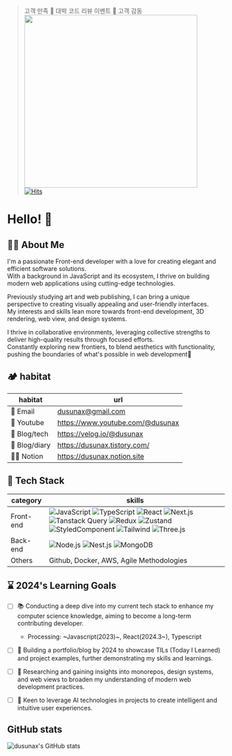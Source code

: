 > 고객 만족 💐 대박 코드 리뷰 이벤트 💐 고객 감동  
> <img src="https://github.com/dusunax/dusunax/assets/94776135/c0873861-93d1-400e-a03d-5d3849d9c3c8" width="400">  
> [![Hits](https://hits.seeyoufarm.com/api/count/incr/badge.svg?url=https%3A%2F%2Fgithub.com%2Fdusunax&count_bg=%2379C83D&title_bg=%23555555&icon=&icon_color=%23E7E7E7&title=hits&edge_flat=true)](https://github.com/dusunax/)  

# Hello! 👋

## 👩‍🌾 About Me

I'm a passionate Front-end developer with a love for creating elegant and efficient software solutions.  
With a background in JavaScript and its ecosystem, I thrive on building modern web applications using cutting-edge technologies.   

Previously studying art and web publishing, I can bring a unique perspective to creating visually appealing and user-friendly interfaces.   
My interests and skills lean more towards front-end development, 3D rendering, web view, and design systems.  

I thrive in collaborative environments, leveraging collective strengths to deliver high-quality results through focused efforts.  
Constantly exploring new frontiers, to blend aesthetics with functionality, pushing the boundaries of what's possible in web development👊


## 🏕 habitat

| habitat | url |
|--|--|
| 📧 Email | dusunax@gmail.com |
| 🥕 Youtube | https://www.youtube.com/@dusunax |
| 🌱 Blog/tech | https://velog.io/@dusunax |
| 🌾 Blog/diary | https://dusunax.tistory.com/ |
| 👩‍🌾 Notion | https://dusunax.notion.site |

## 🪬 Tech Stack

| category | skills |
| ------------- | ------------------------- |
| Front-end | ![JavaScript](https://img.shields.io/badge/JavaScript-F7DF1E?style=flat-square&logo=JavaScript&logoColor=white) ![TypeScript](https://img.shields.io/badge/TypeScript-3178C6?style=flat-square&logo=TypeScript&logoColor=white) ![React](https://img.shields.io/badge/React-61DAFB?style=flat-square&logo=React&logoColor=white) ![Next.js](https://img.shields.io/badge/Next.js-000000?style=flat-square&logo=Next.js&logoColor=white) ![Tanstack Query](https://img.shields.io/badge/Tanstack%20Query-FF4154?style=flat-square&logo=reactquery&logoColor=white) ![Redux](https://img.shields.io/badge/Redux-764ABC?style=flat-square&logo=redux&logoColor=white) ![Zustand](https://img.shields.io/badge/Zustand-F3DF49?style=flat-square&logo=npm&logoColor=white) ![StyledComponent](https://img.shields.io/badge/Styled%20Components-DB7093?style=flat-square&logo=styledcomponents&logoColor=white) ![Tailwind](https://img.shields.io/badge/Tailwind%20CSS-06B6D4?style=flat-square&logo=tailwindcss&logoColor=white) ![Three.js](https://img.shields.io/badge/Three.js-000000?style=flat-square&logo=threedotjs&logoColor=white)   |
| Back-end | ![Node.js](https://img.shields.io/badge/Node.js-339933?style=flat-square&logo=nodedotjs&logoColor=white) ![Nest.js](https://img.shields.io/badge/Nest.js-E0234E?style=flat-square&logo=nestjs&logoColor=white) ![MongoDB](https://img.shields.io/badge/MongoDB-47A248?style=flat-square&logo=mongodb&logoColor=white) |
| Others | Github, Docker, AWS, Agile Methodologies |

## ⌛️ 2024's Learning Goals

- [ ] 📚 Conducting a deep dive into my current tech stack to enhance my computer science knowledge, aiming to become a long-term contributing developer.
   - Processing: ~Javascript(2023)~, React(2024.3~), Typescript 
- [ ] 📝 Building a portfolio/blog by 2024 to showcase TILs (Today I Learned) and project examples, further demonstrating my skills and learnings.
- [ ] 🧩 Researching and gaining insights into monorepos, design systems, and web views to broaden my understanding of modern web development practices.
- [ ] 🤖 Keen to leverage AI technologies in projects to create intelligent and intuitive user experiences.


## GitHub stats

<!-- Status -->
![dusunax's GitHub stats](https://github-readme-stats.vercel.app/api?username=dusunax&show_icons=true&bg_color=0,1A5D1A,F1C93B&title_color=FAE392&text_color=ffffff&border_color=1A5D1A)
<!-- ![Top Langs](https://github-readme-stats.vercel.app/api/top-langs/?username=dusunax&layout=compact&theme=dark) -->
<!-- <img src="https://server.dooboo.io/github-trophies/dusunax" style="width: 700px"/> -->
<!-- <img src="https://server.dooboo.io/github-stats-advanced/dusunax" style="width: 500px"/> -->

<!-- HITS / 카운터 -->

